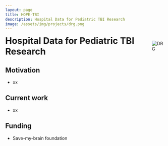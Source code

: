 ```yaml
---
layout: page
title: HOPE-TBI
description: Hospital Data for Pediatric TBI Research
image: /assets/img/projects/drg.png
---
```


<style>

/* Container for header and image */
.header-container {
  display: flex;
  justify-content: space-between;
  align-items: center;
  margin-bottom: 20px;
}

/* Style for the corner image */
.corner-image {
  max-width: 200px;
  max-height: 150px;
  object-fit: contain;
}

/* Override default header margins */
.header-container h1 {
  margin: 0;
}

/* Hide the default page title - we'll add our own in the flex container */
.page-title {
  display: none;
}
</style>

<!-- Custom header with image aligned to title -->
<div class="header-container">
  <h1>Hospital Data for Pediatric TBI Research</h1>
  <img src="{{ '/assets/img/projects/drg.png' | relative_url }}" alt="DRG" class="corner-image">
</div>



## Motivation
-	xx

## Current work
-	xx

## Funding
-	Save-my-brain foundation
